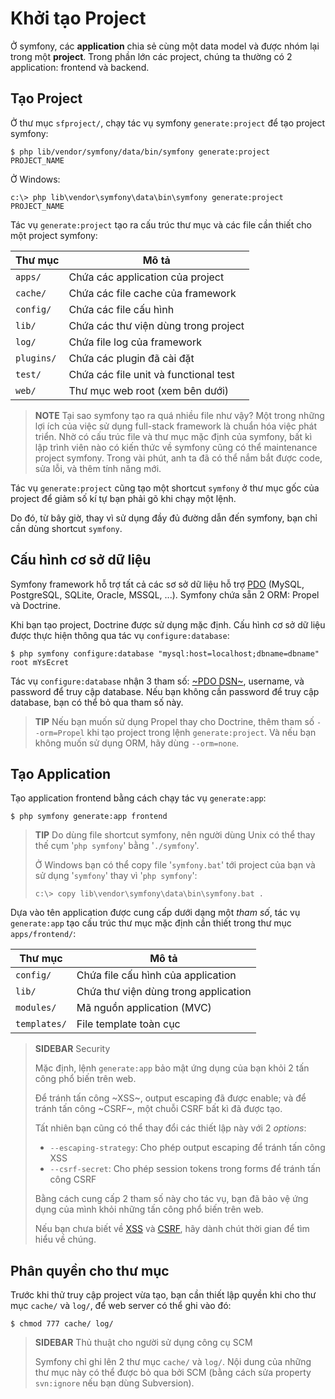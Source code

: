 Khởi tạo Project
=============

Ở symfony, các **application** chia sẻ cùng một data model và được nhóm lại trong một
**project**. Trong phần lớn các project, chúng ta thường có 2 application: frontend và backend.

Tạo Project
-----------

Ở thư mục `sfproject/`, chạy tác vụ symfony `generate:project` để tạo project symfony:

    $ php lib/vendor/symfony/data/bin/symfony generate:project PROJECT_NAME

Ở Windows:

    c:\> php lib\vendor\symfony\data\bin\symfony generate:project PROJECT_NAME

Tác vụ `generate:project` tạo ra cấu trúc thư mục và các file cần thiết cho một project symfony:

 | Thư mục     | Mô tả
 | ----------- | ----------------------------------
 | `apps/`     | Chứa các application của project
 | `cache/`    | Chứa các file cache của framework
 | `config/`   | Chứa các file cấu hình
 | `lib/`      | Chứa các thư viện dùng trong project
 | `log/`      | Chứa file log của framework
 | `plugins/`  | Chứa các plugin đã cài đặt
 | `test/`     | Chứa các file unit và functional test
 | `web/`      | Thư mục web root (xem bên dưới)

>**NOTE**
>Tại sao symfony tạo ra quá nhiều file như vậy? Một trong những lợi ích của việc sử dụng full-stack framework là chuẩn hóa việc phát triển. Nhờ có cấu trúc
>file và thư mục mặc định của symfony, bất kì lập trình viên nào có kiến thức về
>symfony cũng có thể maintenance project symfony.
>Trong vài phút, anh ta đã có thể nắm bắt được code, sửa lỗi,
>và thêm tính năng mới.

Tác vụ `generate:project` cũng tạo một shortcut `symfony` ở thư mục gốc của project để giảm số kí tự bạn phải gõ khi chạy một lệnh.

Do đó, từ bây giờ, thay vì sử dụng đầy đủ đường dẫn đến symfony, bạn chỉ cần dùng shortcut `symfony`.

Cấu hình cơ sở dữ liệu
----------------------

Symfony framework hỗ trợ tất cả các sơ sở dữ liệu hỗ trợ [PDO]((http://www.php.net/PDO)) (MySQL, PostgreSQL,
SQLite, Oracle, MSSQL, ...). Symfony chứa sẵn 2 ORM: Propel và Doctrine.

Khi bạn tạo project, Doctrine được sử dụng mặc định. Cấu hình cơ sở dữ liệu được thực hiện thông qua tác vụ `configure:database`:

    $ php symfony configure:database "mysql:host=localhost;dbname=dbname" root mYsEcret

Tác vụ `configure:database` nhận 3 tham số: [~PDO DSN~](http://www.php.net/manual/en/pdo.drivers.php), username, và password để truy cập database. Nếu bạn không cần password để truy cập database, bạn có thể bỏ qua tham số này.

>**TIP**
>Nếu bạn muốn sử dụng Propel thay cho Doctrine, thêm tham số `--orm=Propel` khi tạo project
>trong lệnh `generate:project`. Và nếu bạn không muốn sử dụng ORM,
>hãy dùng `--orm=none`.

Tạo Application
---------------

Tạo application frontend bằng cách chạy tác vụ `generate:app`:

    $ php symfony generate:app frontend

>**TIP**
>Do dùng file shortcut symfony, nên người dùng Unix có thể thay thế cụm
>'`php symfony`' bằng '`./symfony`'.
>
>Ở Windows bạn có thể copy file '`symfony.bat`' tới project của bạn và sử dụng
>'`symfony`' thay vì '`php symfony`':
>
>     c:\> copy lib\vendor\symfony\data\bin\symfony.bat .

Dựa vào tên application được cung cấp dưới dạng một *tham số*, tác vụ `generate:app` tạo cấu trúc thư mục mặc định cần thiết trong thư mục `apps/frontend/`:

 | Thư mục      | Mô tả
 | ------------ | -------------------------------------
 | `config/`    | Chứa file cấu hình của application
 | `lib/`       | Chứa thư viện dùng trong application
 | `modules/`   | Mã nguồn application (MVC)
 | `templates/` | File template toàn cục

>**SIDEBAR**
>Security
>
>Mặc định, lệnh `generate:app` bảo mật ứng dụng của bạn khỏi 2 tấn công phổ biến trên web.
>
>Để tránh tấn công ~XSS~, output escaping đã được enable; và để tránh tấn công
>~CSRF~, một chuỗi CSRF bất kì đã được tạo.
>
>Tất nhiên bạn cũng có thể thay đổi các thiết lập này với 2 *options*:
>
>  * `--escaping-strategy`: Cho phép output escaping để tránh tấn công XSS
>  * `--csrf-secret`: Cho phép session tokens trong forms để tránh tấn công CSRF
>
>Bằng cách cung cấp 2 tham số này cho tác vụ, bạn đã bảo vệ ứng dụng của mình
>khỏi những tấn công phổ biến trên web.
>
>Nếu bạn chưa biết về
>[XSS](http://en.wikipedia.org/wiki/Cross-site_scripting) và
>[CSRF](http://en.wikipedia.org/wiki/CSRF), hãy dành chút thời gian để tìm hiểu về chúng.

Phân quyền cho thư mục
----------------------

Trước khi thử truy cập project vừa tạo, bạn cần thiết lập quyền khi cho thư mục
`cache/` và `log/`, để web server có thể ghi vào đó:

    $ chmod 777 cache/ log/

>**SIDEBAR**
>Thủ thuật cho người sử dụng công cụ SCM
>
>Symfony chỉ ghi lên 2 thư mục
>`cache/` và `log/`. Nội dung của những thư mục này có thể được bỏ qua
>bởi SCM (bằng cách sửa property `svn:ignore` nếu bạn dùng Subversion).
